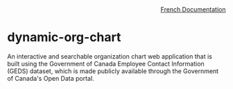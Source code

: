 <div style="text-align: right;">
    <a href="https://github.com/DSD-ESDC-EDSC/dynamic-org-chart/blob/master/README.fr.md">French Documentation</a>
</div>

# dynamic-org-chart
An interactive and searchable organization chart web application that is built using the Government of Canada Employee Contact Information (GEDS) dataset, which is made publicly available through the Government of Canada's Open Data portal.